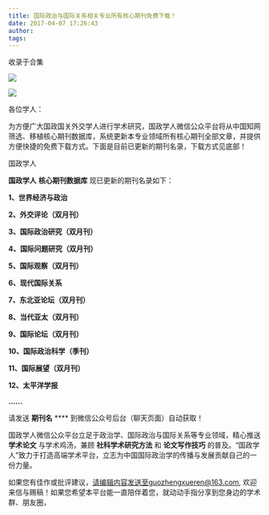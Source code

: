 ```yaml
---
title: 国际政治与国际关系相关专业所有核心期刊免费下载！
date: 2017-04-07 17:26:43
author: 
tags: 
---
```



收录于合集

![](/images/4415/2.png)

![](/images/4415/3.png)

  

各位学人：

为方便广大国政国关外交学人进行学术研究，国政学人微信公众平台将从中国知网筛选、移植核心期刊数据库，系统更新本专业领域所有核心期刊全部文章，并提供方便快捷的免费下载方式。下面是目前已更新的期刊名录，下载方式见底部！

国政学人

 **国政学人** **核心期刊数据库** 现已更新的期刊名录如下：

 **1、世界经济与政治**

 **2、外交评论（双月刊）**

 **3、国际政治研究（双月刊）**

 **4、国际问题研究（双月刊）**

 **5、国际观察（双月刊）**

 **6、现代国际关系**

 **7、东北亚论坛（双月刊）**

 **8、当代亚太（双月刊）**

 **9、国际论坛（双月刊）**

 **10、国际政治科学（季刊）**

 **11、国际展望（双月刊）**

 **12、太平洋学报**

 **......**

请发送 **期刊名** **** 到微信公众号后台（聊天页面）自动获取！

  

国政学人微信公众平台立足于政治学、国际政治与国际关系等专业领域，精心推送 **学术论文** 与学术鸡汤，兼顾 **社科学术研究方法** 和
**论文写作技巧** 的普及。“国政学人”致力于打造高端学术平台，立志为中国国际政治学的传播与发展贡献自己的一份力量。

  

如果您有佳作或批评建议，请编辑内容发送至guozhengxueren@163.com,
欢迎来信与赐稿！如果您希望本平台能一直陪伴着您，就动动手指分享到您身边的学术群、朋友圈，